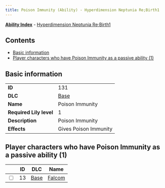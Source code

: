 ```yaml
---
title: Poison Immunity (Ability) - Hyperdimension Neptunia Re;Birth1
---
```


[**Ability Index**](/neptunia/rb1/ability/index.html) - [Hyperdimension Neptunia Re;Birth1](/neptunia/rb1)

## Contents

- [Basic information](#basic-information)
- [Player characters who have Poison Immunity as a passive ability (1)](#player-characters-who-have-poison-immunity-as-a-passive-ability-1)

## Basic information

|   |   |
| -- | -- |
| **ID** | 131 |
| **DLC** | [Base](/neptunia/rb1/dlc/1-base.html) |
| **Name** | Poison Immunity |
| **Required Lily level** | 1 |
| **Description** | Poison Immunity |
| **Effects** | Gives Poison Immunity |


## Player characters who have Poison Immunity as a passive ability (1)

|    | ID | DLC | Name |
| -- | -- | --- | ---- |
| <input type="checkbox" id="rb1-player-1-13" class="trackbox" /> | 13 | [Base](/neptunia/rb1/dlc/1-base.html) | [Falcom](/neptunia/rb1/player/1-13-falcom.html) |
